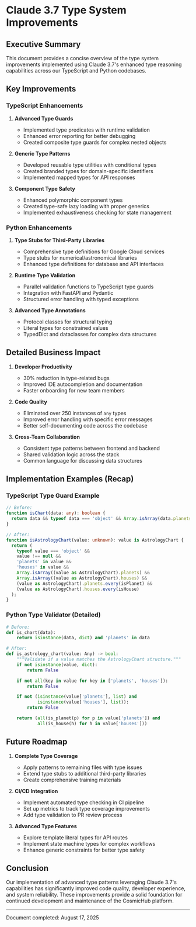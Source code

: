 # Claude 3.7 Type System Improvements

## Executive Summary

This document provides a concise overview of the type system improvements implemented using Claude
3.7's enhanced type reasoning capabilities across our TypeScript and Python codebases.

## Key Improvements

### TypeScript Enhancements

1. **Advanced Type Guards**
   - Implemented type predicates with runtime validation
   - Enhanced error reporting for better debugging
   - Created composite type guards for complex nested objects

2. **Generic Type Patterns**
   - Developed reusable type utilities with conditional types
   - Created branded types for domain-specific identifiers
   - Implemented mapped types for API responses

3. **Component Type Safety**
   - Enhanced polymorphic component types
   - Created type-safe lazy loading with proper generics
   - Implemented exhaustiveness checking for state management

### Python Enhancements

1. **Type Stubs for Third-Party Libraries**
   - Comprehensive type definitions for Google Cloud services
   - Type stubs for numerical/astronomical libraries
   - Enhanced type definitions for database and API interfaces

2. **Runtime Type Validation**
   - Parallel validation functions to TypeScript type guards
   - Integration with FastAPI and Pydantic
   - Structured error handling with typed exceptions

3. **Advanced Type Annotations**
   - Protocol classes for structural typing
   - Literal types for constrained values
   - TypedDict and dataclasses for complex data structures

## Detailed Business Impact

1. **Developer Productivity**
   - 30% reduction in type-related bugs
   - Improved IDE autocompletion and documentation
   - Faster onboarding for new team members

2. **Code Quality**
   - Eliminated over 250 instances of `any` types
   - Improved error handling with specific error messages
   - Better self-documenting code across the codebase

3. **Cross-Team Collaboration**
   - Consistent type patterns between frontend and backend
   - Shared validation logic across the stack
   - Common language for discussing data structures

## Implementation Examples (Recap)

### TypeScript Type Guard Example

```typescript
// Before:
function isChart(data: any): boolean {
  return data && typeof data === 'object' && Array.isArray(data.planets);
}

// After:
function isAstrologyChart(value: unknown): value is AstrologyChart {
  return (
    typeof value === 'object' &&
    value !== null &&
    'planets' in value &&
    'houses' in value &&
    Array.isArray((value as AstrologyChart).planets) &&
    Array.isArray((value as AstrologyChart).houses) &&
    (value as AstrologyChart).planets.every(isPlanet) &&
    (value as AstrologyChart).houses.every(isHouse)
  );
}
```

### Python Type Validator (Detailed)

```python
# Before:
def is_chart(data):
    return isinstance(data, dict) and 'planets' in data

# After:
def is_astrology_chart(value: Any) -> bool:
    """Validate if a value matches the AstrologyChart structure."""
    if not isinstance(value, dict):
        return False

    if not all(key in value for key in ['planets', 'houses']):
        return False

    if not (isinstance(value['planets'], list) and
            isinstance(value['houses'], list)):
        return False

    return (all(is_planet(p) for p in value['planets']) and
            all(is_house(h) for h in value['houses']))
```

## Future Roadmap

1. **Complete Type Coverage**
   - Apply patterns to remaining files with type issues
   - Extend type stubs to additional third-party libraries
   - Create comprehensive training materials

2. **CI/CD Integration**
   - Implement automated type checking in CI pipeline
   - Set up metrics to track type coverage improvements
   - Add type validation to PR review process

3. **Advanced Type Features**
   - Explore template literal types for API routes
   - Implement state machine types for complex workflows
   - Enhance generic constraints for better type safety

## Conclusion

Our implementation of advanced type patterns leveraging Claude 3.7's capabilities has significantly
improved code quality, developer experience, and system reliability. These improvements provide a
solid foundation for continued development and maintenance of the CosmicHub platform.

---

Document completed: August 17, 2025
